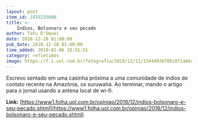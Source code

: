 ```yaml
---
layout: post
item_id: 2435235600
title: >-
    Índios, Bolsonaro e seu pecado
author: Tatu D'Oquei
date: 2018-12-28 01:00:00
pub_date: 2018-12-28 01:00:00
time_added: 2019-01-06 18:55:51
category: refletimos
image: https://f.i.uol.com.br/fotografia/2018/12/11/15444936705c0f1a66c97e1_1544493670_3x2_rt.jpg
---
```


Escrevo sentado em uma casinha próxima a uma comunidade de índios de contato recente na Amazônia, os suruwahá. Ao terminar, mando o artigo para o jornal usando a antena local de wi-fi.

**Link:** [https://www1.folha.uol.com.br/opiniao/2018/12/indios-bolsonaro-e-seu-pecado.shtml](https://www1.folha.uol.com.br/opiniao/2018/12/indios-bolsonaro-e-seu-pecado.shtml)

